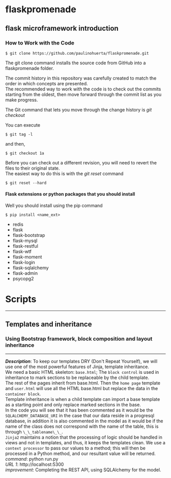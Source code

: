 # flaskpromenade

## flask microframework introduction


### How to Work with the Code

    $ git clone https://github.com/paulinohuerta/flaskpromenade.git
    
The git clone command installs the source code from GitHub into a flaskpromenade folder. 

The commit history in this repository was carefully created to match the order in which concepts are presented.    
The recommended way to work with the code is to check out the commits starting from the oldest, then move forward through the commit list as you make progress.   

The Git command that lets you move through the change history is _git checkout_    

You can execute      

    $ git tag -l

and then,    

    $ git checkout 1a

Before you can check out a different revision, you will need to revert the files to their original state.         
The easiest way to do this is with the _git reset_ command     

    $ git reset --hard

#### Flask extensions or python packages that you should install

Well you should install using the pip command

    $ pip install <name_ext>

* redis
* flask
* flask-bootstrap
* flask-mysql
* flask-restful
* flask-wtf
* flask-moment
* flask-login
* flask-sqlalchemy
* flask-admin
* psycopg2

# Scripts
-----

## Templates and inheritance

### Using Bootstrap framework, block composition and layout inheritance
-----
_**Description**_: To keep our templates DRY (Don't Repeat Yourself), we will use one of the most powerful features of Jinja, template inheritance.     
We need a basic HTML skeleton: `base.html`; The `block control` is used in inheritance to mark sections to be replaceable by the child template.     
The rest of the pages inherit from base.html. Then the `home page` template and `user.html` will use all the HTML base.html but replace the data in the `container block`.     
Template inheritance is when a child template can import a base template as a starting point and only replace marked sections in the base.    
In the code you will see that it has been commented as it would be the `SQLALCHEMY_DATABASE_URI` in the case that our data reside in a progresql database, in addition it is also commented in the model as it would be if the name of the class does not correspond with the name of the table, this is through `\_\_tablename\_\_`.    
`Jinja2` maintains a notion that the processing of logic should be handled in views and not in templates, and thus, it keeps the templates clean. We use a `context processor` to pass our values to a method; this will then be processed in a Python method, and our resultant value will be returned.     
*command*: python run.py       
*URL 1*: http://localhost:5300     
*improvement*: Completing the REST API, using SQLAlchemy for the model.    

